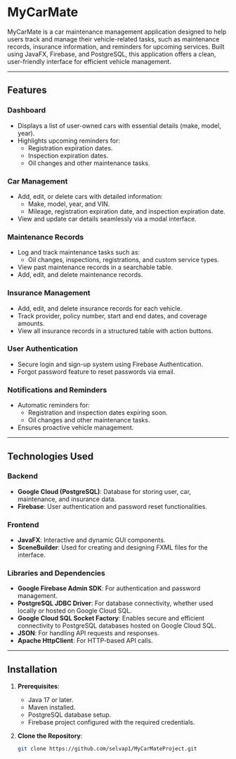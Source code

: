 # MyCarMate

MyCarMate is a car maintenance management application designed to help users track and manage their vehicle-related tasks, such as maintenance records, insurance information, and reminders for upcoming services. Built using JavaFX, Firebase, and PostgreSQL, this application offers a clean, user-friendly interface for efficient vehicle management.

---

## Features

### Dashboard
- Displays a list of user-owned cars with essential details (make, model, year).
- Highlights upcoming reminders for:
    - Registration expiration dates.
    - Inspection expiration dates.
    - Oil changes and other maintenance tasks.

### Car Management
- Add, edit, or delete cars with detailed information:
    - Make, model, year, and VIN.
    - Mileage, registration expiration date, and inspection expiration date.
- View and update car details seamlessly via a modal interface.

### Maintenance Records
- Log and track maintenance tasks such as:
    - Oil changes, inspections, registrations, and custom service types.
- View past maintenance records in a searchable table.
- Add, edit, and delete maintenance records.


### Insurance Management
- Add, edit, and delete insurance records for each vehicle.
- Track provider, policy number, start and end dates, and coverage amounts.
- View all insurance records in a structured table with action buttons.


### User Authentication
- Secure login and sign-up system using Firebase Authentication.
- Forgot password feature to reset passwords via email.

### Notifications and Reminders
- Automatic reminders for:
    - Registration and inspection dates expiring soon.
    - Oil changes and other maintenance tasks.
- Ensures proactive vehicle management.

---

## Technologies Used

### Backend
- **Google Cloud (PostgreSQL)**: Database for storing user, car, maintenance, and insurance data.
- **Firebase**: User authentication and password reset functionalities.

### Frontend
- **JavaFX**: Interactive and dynamic GUI components.
- **SceneBuilder**: Used for creating and designing FXML files for the interface.

### Libraries and Dependencies
- **Google Firebase Admin SDK**: For authentication and password management.
- **PostgreSQL JDBC Driver**: For database connectivity, whether used locally or hosted on Google Cloud SQL.
- **Google Cloud SQL Socket Factory**: Enables secure and efficient connectivity to PostgreSQL databases hosted on Google Cloud SQL.
- **JSON**: For handling API requests and responses.
- **Apache HttpClient**: For HTTP-based API calls.

---

## Installation

1. **Prerequisites**:
    - Java 17 or later.
    - Maven installed.
    - PostgreSQL database setup.
    - Firebase project configured with the required credentials.

2. **Clone the Repository**:
   ```bash
   git clone https://github.com/selvap1/MyCarMateProject.git
